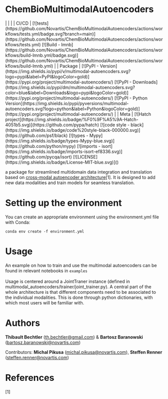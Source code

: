 # ChemBioMultimodalAutoencoders
 

<div>
 | | |
| CI/CD | [![tests](https://github.com/Novartis/ChemBioMultimodalAutoencoders/actions/workflows/tests.yml/badge.svg?branch=main)](https://github.com/Novartis/ChemBioMultimodalAutoencoders/actions/workflows/tests.yml) [![Build - lmnb](https://github.com/Novartis/ChemBioMultimodalAutoencoders/actions/workflows/build-lmnb.yml/badge.svg)](https://github.com/Novartis/ChemBioMultimodalAutoencoders/actions/workflows/build-lmnb.yml) |
| Package | [![PyPI - Version](https://img.shields.io/pypi/v/multimodal-autoencoders.svg?logo=pypi&label=PyPI&logoColor=gold)](https://pypi.org/project/multimodal-autoencoders/) [![PyPI - Downloads](https://img.shields.io/pypi/dm/multimodal-autoencoders.svg?color=blue&label=Downloads&logo=pypi&logoColor=gold)](https://pypi.org/project/multimodal-autoencoders/) [![PyPI - Python Version](https://img.shields.io/pypi/pyversions/multimodal-autoencoders.svg?logo=python&label=Python&logoColor=gold)](https://pypi.org/project/multimodal-autoencoders/) |
| Meta | [![Hatch project](https://img.shields.io/badge/%F0%9F%A5%9A-Hatch-4051b5.svg)](https://github.com/pypa/hatch) [![code style - black](https://img.shields.io/badge/code%20style-black-000000.svg)](https://github.com/psf/black) [![types - Mypy](https://img.shields.io/badge/types-Mypy-blue.svg)](https://github.com/python/mypy) [![imports - isort](https://img.shields.io/badge/imports-isort-ef8336.svg)](https://github.com/pycqa/isort) [![LICENSE](https://img.shields.io/badge/License-MIT-blue.svg)]()

 

</div>

a package for streamlined multidomain data integration and translation based on [cross-modal autoencoder architecture](https://github.com/uhlerlab/cross-modal-autoencoders)[1]. It is designed to add new data modalities and train models for seamless translation. 

# Setting up the environment
You can create an appropriate environment using the environment.yml file with Conda:

```conda env create -f environment.yml```

# Usage
An example on how to train and use the multimodal autoencoders can be found in relevant notebooks in `examples` <br>
<br>
Usage is centered around a JointTraner instance (defined in multimodal_autoencoders/trainer/joint_trainer.py). A central part of the whole architecture is that different components need to be associated to the individual modalities. This is done through python dictionaries, with which most users will be familiar with.<br>

# Authors
**Thibault Bechtler** (th.bechtler@gmail.com) & **Bartosz Baranowski** (bartosz.baranowski@novartis.com)

Contributors:
**Michal Pikusa** (michal.pikusa@novartis.com), **Steffen Renner** (steffen.renner@novartis.com)

# References
[1] 

